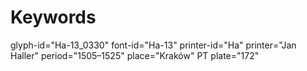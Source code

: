 # Keywords
glyph-id="Ha-13_0330"
font-id="Ha-13"
printer-id="Ha"
printer="Jan Haller"
period="1505–1525"
place="Kraków"
PT plate="172"
